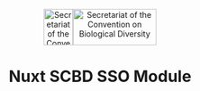   <p align="center"><img width="52px" height="65px" src="https://www.cbd.int/styles/ui/templates/cbd2011/images/logo-cbd-leaf-line.gif" alt="Secretariat of the Convention on Biological Diversity"><img width="148x" height="65px" src="https://www.cbd.int/styles/ui/templates/cbd2011/images/logo-cbd-text-en.gif" alt="Secretariat of the Convention on Biological Diversity"></p>
<h1 align="center">Nuxt SCBD SSO Module</h1>

